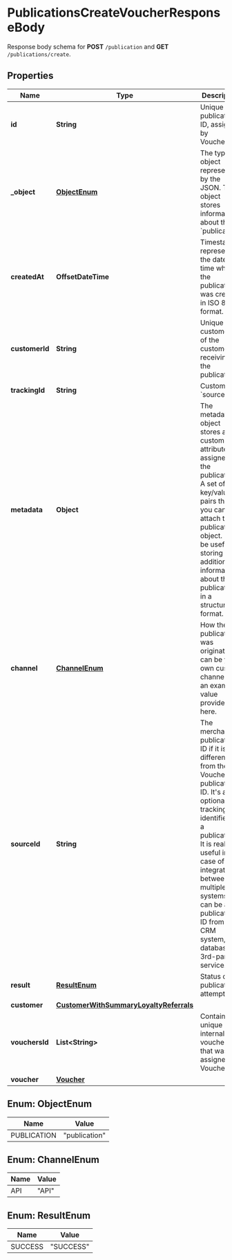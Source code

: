 

# PublicationsCreateVoucherResponseBody

Response body schema for **POST** `/publication` and **GET** `/publications/create`.

## Properties

| Name | Type | Description | Notes |
|------------ | ------------- | ------------- | -------------|
|**id** | **String** | Unique publication ID, assigned by Voucherify. |  |
|**_object** | [**ObjectEnum**](#ObjectEnum) | The type of object represented by the JSON. This object stores information about the &#x60;publication&#x60;. |  |
|**createdAt** | **OffsetDateTime** | Timestamp representing the date and time when the publication was created in ISO 8601 format. |  |
|**customerId** | **String** | Unique customer ID of the customer receiving the publication. |  |
|**trackingId** | **String** | Customer&#39;s &#x60;source_id&#x60;. |  [optional] |
|**metadata** | **Object** | The metadata object stores all custom attributes assigned to the publication. A set of key/value pairs that you can attach to a publication object. It can be useful for storing additional information about the publication in a structured format. |  |
|**channel** | [**ChannelEnum**](#ChannelEnum) | How the publication was originated. It can be your own custom channel or an example value provided here. |  |
|**sourceId** | **String** | The merchant’s publication ID if it is different from the Voucherify publication ID. It&#39;s an optional tracking identifier of a publication. It is really useful in case of an integration between multiple systems. It can be a publication ID from a CRM system, database or 3rd-party service.  |  [optional] |
|**result** | [**ResultEnum**](#ResultEnum) | Status of the publication attempt. |  |
|**customer** | [**CustomerWithSummaryLoyaltyReferrals**](CustomerWithSummaryLoyaltyReferrals.md) |  |  |
|**vouchersId** | **List&lt;String&gt;** | Contains the unique internal voucher ID that was assigned by Voucherify. |  |
|**voucher** | [**Voucher**](Voucher.md) |  |  |



## Enum: ObjectEnum

| Name | Value |
|---- | -----|
| PUBLICATION | &quot;publication&quot; |



## Enum: ChannelEnum

| Name | Value |
|---- | -----|
| API | &quot;API&quot; |



## Enum: ResultEnum

| Name | Value |
|---- | -----|
| SUCCESS | &quot;SUCCESS&quot; |




